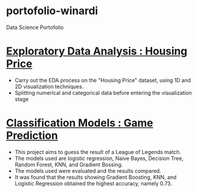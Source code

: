 # portofolio-winardi
Data Science Portofolio

# [Exploratory Data Analysis : Housing Price](https://github.com/awinardi1004/portofolio-winardi/blob/main/Housing_Price.ipynb)
* Carry out the EDA process on the "Housing Price" dataset, using 1D and 2D visualization techniques.
* Splitting numerical and categorical data before entering the visualization stage


# [Classification Models : Game Prediction](https://github.com/awinardi1004/portofolio-winardi/blob/main/Game_Prediction.ipynb)
* This project aims to guess the result of a League of Legends match.
* The models used are logistic regression, Naive Bayes, Decision Tree, Random Forest, KNN, and Gradient Bossing.
* The models used were evaluated and the results compared.
* It was found that the results showing Gradient Boosting, KNN, and Logistic Regression obtained the highest accuracy, namely 0.73.

